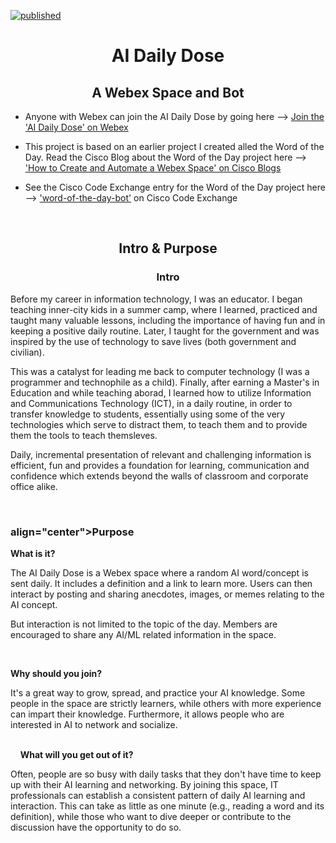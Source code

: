 [![published](https://static.production.devnetcloud.com/codeexchange/assets/images/devnet-published.svg)](https://developer.cisco.com/codeexchange/github/repo/xanderstevenson/word-of-the-day-bot)

<h1 align="center">AI Daily Dose</h1>
<p align="center"><h2 align="center">A Webex Space and Bot</h2></p>
<ul>
<li><p align="left">Anyone with Webex can join the AI Daily Dose by going here --> <a href='https://eurl.io/#vPEHI7XF1 '>Join the 'AI Daily Dose' on Webex</a></p></li>

<li><p align="left">This project is based on an earlier project I created alled the Word of the Day. Read the Cisco Blog about the Word of the Day project here --> <a href='https://blogs.cisco.com/developer/automatewebexspace01'>'How to Create and Automate a Webex Space' on Cisco Blogs</a></p></li>

<li><p align="left">See the Cisco Code Exchange entry for the Word of the Day project here --> <a href='https://developer.cisco.com/codeexchange/github/repo/xanderstevenson/word-of-the-day-bot'>'word-of-the-day-bot'</a> on Cisco Code Exchange</p>


  </li>
</ul>


<br>

<h2 align="center">Intro & Purpose</h2>
<h3 align="center">Intro</h3>


Before my career in information technology, I was an educator. I began teaching inner-city kids in a summer camp, where I learned, practiced and taught many valuable lessons, including the importance of having fun and in keeping a positive daily routine. Later, I taught for the government and was inspired by the use of technology to save lives (both government and civilian). 

This was a catalyst for leading me back to computer technology (I was a programmer and technophile as a child). Finally, after earning a Master's in Education and while teaching aborad, I learned how to utilize Information and Communications Technology (ICT), in a daily routine, in order to transfer knowledge to students, essentially using some of the very technologies which serve to distract them, to teach them and to provide them the tools to teach themsleves.

Daily, incremental presentation of relevant and challenging information is efficient, fun and provides a foundation for learning, communication and confidence which extends beyond the walls of classroom and corporate office alike.

<br>

<h3> align="center">Purpose</h3>

<strong>What is it?</strong>

The AI Daily Dose is a Webex space where a random AI word/concept is sent daily. It includes a definition and a link to learn more. Users can then interact by posting and sharing anecdotes, images, or memes relating to the AI concept.

But interaction is not limited to the topic of the day. Members are encouraged to share any AI/ML related information in the space.

<br>

<strong>Why should you join?</strong>

It's a great way to grow, spread, and practice your AI knowledge. Some people in the space are strictly learners, while others with more experience can impart their knowledge. Furthermore, it allows people who are interested in AI to network and socialize.

<br>
  	  
<strong>What will you get out of it?</strong>

Often, people are so busy with daily tasks that they don't have time to keep up with their AI learning and networking. By joining this space, IT professionals can establish a consistent pattern of daily AI learning and interaction. This can take as little as one minute (e.g., reading a word and its definition), while those who want to dive deeper or contribute to the discussion have the opportunity to do so.
